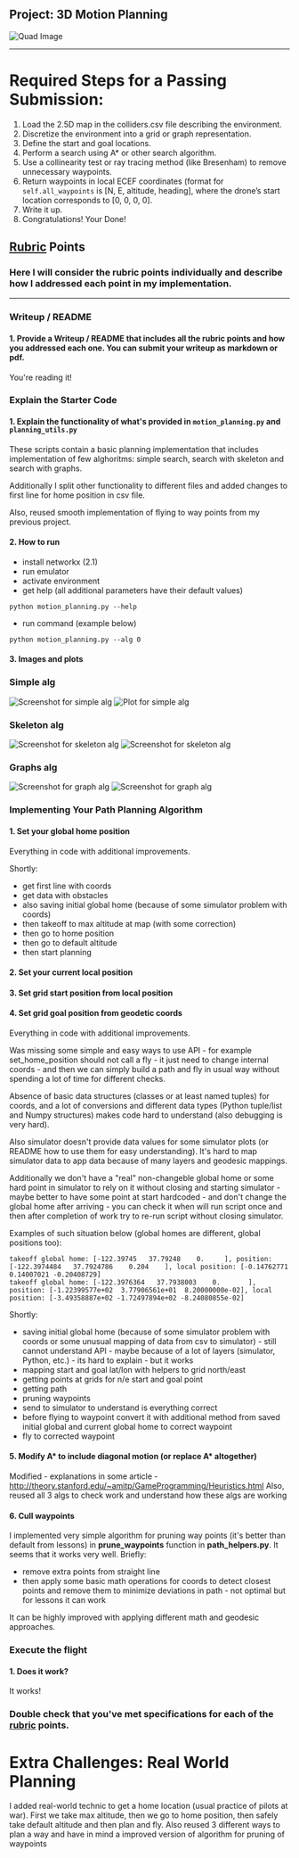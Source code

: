 ## Project: 3D Motion Planning
![Quad Image](./misc/enroute.png)

---

# Required Steps for a Passing Submission:
1. Load the 2.5D map in the colliders.csv file describing the environment.
2. Discretize the environment into a grid or graph representation.
3. Define the start and goal locations.
4. Perform a search using A* or other search algorithm.
5. Use a collinearity test or ray tracing method (like Bresenham) to remove unnecessary waypoints.
6. Return waypoints in local ECEF coordinates (format for `self.all_waypoints` is [N, E, altitude, heading], where the drone’s start location corresponds to [0, 0, 0, 0].
7. Write it up.
8. Congratulations!  Your Done!

## [Rubric](https://review.udacity.com/#!/rubrics/1534/view) Points
### Here I will consider the rubric points individually and describe how I addressed each point in my implementation.  

---
### Writeup / README

#### 1. Provide a Writeup / README that includes all the rubric points and how you addressed each one.  You can submit your writeup as markdown or pdf.  

You're reading it!

### Explain the Starter Code

#### 1. Explain the functionality of what's provided in `motion_planning.py` and `planning_utils.py`
These scripts contain a basic planning implementation that includes implementation of few alghoritms: simple search, search with skeleton and search with graphs.

Additionally I split other functionality to different files and added changes to first line for home position in csv file.

Also, reused smooth implementation of flying to way points from my previous project.

#### 2. How to run
- install networkx (2.1)
- run emulator
- activate environment
- get help (all additional parameters have their default values)
``` shell
python motion_planning.py --help
```
- run command (example below)
``` shell
python motion_planning.py --alg 0
```

#### 3. Images and plots

### Simple alg
![Screenshot for simple alg](./images/waypoints_simple.png)
![Plot for simple alg](./images/path_simple.png)

### Skeleton alg
![Screenshot for skeleton alg](./images/waypoints_skeleton.png)
![Screenshot for skeleton alg](./images/path_skeleton.png)

### Graphs alg
![Screenshot for graph alg](./images/waypoints_graph.png)
![Screenshot for graph alg](./images/path_graph.png)

### Implementing Your Path Planning Algorithm

#### 1. Set your global home position
Everything in code with additional improvements. 

Shortly:
- get first line with coords
- get data with obstacles 
- also saving initial global home (because of some simulator problem with coords)
- then takeoff to max altitude at map (with some correction)
- then go to home position
- then go to default altitude
- then start planning

#### 2. Set your current local position
#### 3. Set grid start position from local position
#### 4. Set grid goal position from geodetic coords
Everything in code with additional improvements. 

Was missing some simple and easy ways to use API - for example set_home_position should not call a fly - it just need to change internal coords - and then we can simply build a path and fly in usual way without spending a lot of time for different checks.

Absence of basic data structures (classes or at least named tuples) for coords, and a lot of conversions and different data types (Python tuple/list and Numpy structures) makes code hard to understand (also debugging is very hard).

Also simulator doesn't provide data values for some simulator plots (or README how to use them for easy understanding). It's hard to map simulator data to app data because of many layers and geodesic mappings.

Additionally we don't have a "real" non-changeble global home or some hard point in simulator to rely on it without closing and starting simulator - maybe better to have some point at start hardcoded - and don't change the global home after arriving - you can check it when will run script once and then after completion of work try to re-run script without closing simulator. 

Examples of such situation below (global homes are different, global positions too):
``` shell
takeoff global home: [-122.39745   37.79248    0.     ], position: [-122.3974484   37.7924786    0.204    ], local position: [-0.14762771  0.14007021 -0.20408729]
takeoff global home: [-122.3976364   37.7938003    0.       ], position: [-1.22399577e+02  3.77906561e+01  8.20000000e-02], local position: [-3.49358887e+02 -1.72497894e+02 -8.24080855e-02]
```

Shortly:
- saving initial global home (because of some simulator problem with coords or some unusual mapping of data from csv to simulator) - still cannot understand API - maybe because of a lot of layers (simulator, Python, etc.) - its hard to explain - but it works
- mapping start and goal lat/lon with helpers to grid north/east
- getting points at grids for n/e start and goal point
- getting path
- pruning waypoints
- send to simulator to understand is everything correct 
- before flying to waypoint convert it with additional method from saved initial global and current global home to correct waypoint
- fly to corrected waypoint

#### 5. Modify A* to include diagonal motion (or replace A* altogether)
Modified - explanations in some article - http://theory.stanford.edu/~amitp/GameProgramming/Heuristics.html 
Also, reused all 3 algs to check work and understand how these algs are working

#### 6. Cull waypoints 
I implemented very simple algorithm for pruning way points (it's better than default from lessons) in **prune_waypoints** function in **path_helpers.py**. 
It seems that it works very well. 
Briefly:
- remove extra points from straight line 
- then apply some basic math operations for coords to detect closest points and remove them to minimize deviations in path - not optimal but for lessons it can work 

It can be highly improved with applying different math and geodesic approaches.


### Execute the flight
#### 1. Does it work?
It works!

### Double check that you've met specifications for each of the [rubric](https://review.udacity.com/#!/rubrics/1534/view) points.
  
# Extra Challenges: Real World Planning

I added real-world technic to get a home location (usual practice of pilots at war). 
First we take max altitude, then we go to home position, then safely take default altitude and then plan and fly.
Also reused 3 different ways to plan a way and have in mind a improved version of algorithm for pruning of waypoints 
